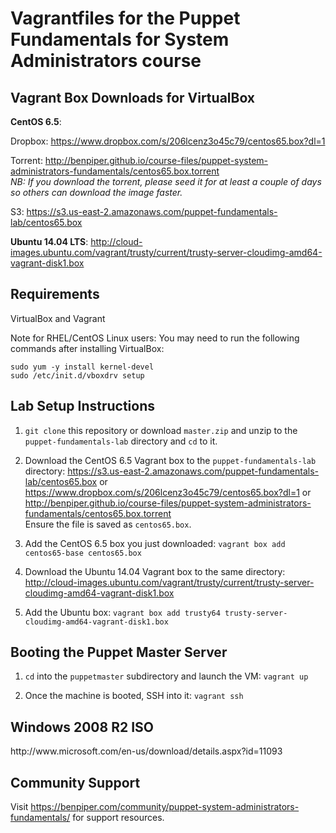 <h1>Vagrantfiles for the Puppet Fundamentals for System Administrators course</h1>

<h2>Vagrant Box Downloads for VirtualBox</h2>
<b>CentOS 6.5</b>:

Dropbox: https://www.dropbox.com/s/206lcenz3o45c79/centos65.box?dl=1

Torrent: http://benpiper.github.io/course-files/puppet-system-administrators-fundamentals/centos65.box.torrent
<br>
<i>NB: If you download the torrent, please seed it for at least a couple of days so others can download the image faster.</i>

S3: https://s3.us-east-2.amazonaws.com/puppet-fundamentals-lab/centos65.box

<b>Ubuntu 14.04 LTS</b>: http://cloud-images.ubuntu.com/vagrant/trusty/current/trusty-server-cloudimg-amd64-vagrant-disk1.box

<h2>Requirements</h2>
VirtualBox and Vagrant

Note for RHEL/CentOS Linux users: You may need to run the following commands after installing VirtualBox:

`sudo yum -y install kernel-devel`<br>
`sudo /etc/init.d/vboxdrv setup`

<h2>Lab Setup Instructions</h2>

1. `git clone` this repository or download `master.zip` and unzip to the `puppet-fundamentals-lab` directory and `cd` to it.

2. Download the CentOS 6.5 Vagrant box to the `puppet-fundamentals-lab` directory:
https://s3.us-east-2.amazonaws.com/puppet-fundamentals-lab/centos65.box or <br>
https://www.dropbox.com/s/206lcenz3o45c79/centos65.box?dl=1 or<br> 
http://benpiper.github.io/course-files/puppet-system-administrators-fundamentals/centos65.box.torrent<br>
Ensure the file is saved as `centos65.box`.

3. Add the CentOS 6.5 box you just downloaded:
`vagrant box add centos65-base centos65.box`

4. Download the Ubuntu 14.04 Vagrant box to the same directory:
http://cloud-images.ubuntu.com/vagrant/trusty/current/trusty-server-cloudimg-amd64-vagrant-disk1.box

5. Add the Ubuntu box:
`vagrant box add trusty64 trusty-server-cloudimg-amd64-vagrant-disk1.box`

<h2>Booting the Puppet Master Server</h2>

1. `cd` into the `puppetmaster` subdirectory and launch the VM:
`vagrant up`

2. Once the machine is booted, SSH into it:
`vagrant ssh`

<h2>Windows 2008 R2 ISO</h2>
http://www.microsoft.com/en-us/download/details.aspx?id=11093

<h2>Community Support</h2>

Visit https://benpiper.com/community/puppet-system-administrators-fundamentals/ for support resources.
